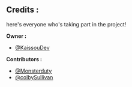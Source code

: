 ## <b>Credits :</b>
here's everyone who's taking part in the project!
<br>

<b>Owner : </b>

- [@KaissouDev](https://github.com/kaissouDev)

<b>Contributors : </b>

- [@Monsterduty](https://github.com/Monsterduty) 
- [@colbySullivan](https://github.com/colbySullivan)
